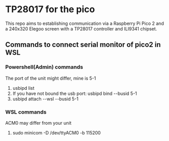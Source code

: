 # TP28017 for the pico

This repo aims to establishing communication via a Raspberry Pi Pico 2 and a 240x320 Elegoo screen with a TP28017 controller and ILI9341 chipset.


## Commands to connect serial monitor of pico2 in WSL

### Powershell(Admin) commands

The port of the unit might differ, mine is 5-1

1. usbipd list
2. If you have not bound the usb port: usbipd bind --busid 5-1
3. usbipd attach --wsl --busid 5-1

### WSL commands

ACM0 may differ from your unit

1. sudo minicom -D /dev/ttyACM0 -b 115200

